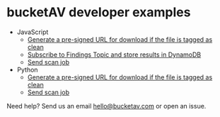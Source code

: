 # bucketAV developer examples

* JavaScript
  * [Generate a pre-signed URL for download if the file is tagged as clean](javascript/pre-signed-download-based-on-tag.js)
  * [Subscribe to Findings Topic and store results in DynamoDB](javascript/subscribe-to-findings-topic/)
  * [Send scan job](javascript/send-scan-job.js)
* Python
  * [Generate a pre-signed URL for download if the file is tagged as clean](python/pre-signed-download-based-on-tag.py)
  * [Send scan job](python/send-scan-job.py)

Need help? Send us an email hello@bucketav.com or open an issue.
